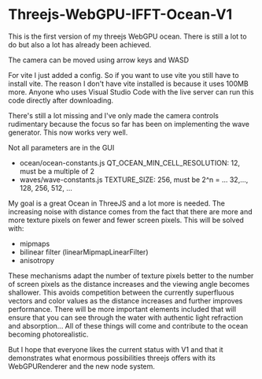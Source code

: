 # Threejs-WebGPU-IFFT-Ocean-V1

This is the first version of my threejs WebGPU ocean. There is still a lot to do but also a lot has already been achieved.

The camera can be moved using arrow keys and WASD

For vite I just added a config. So if you want to use vite you still have to install vite. 
The reason I don't have vite installed is because it uses 100MB more.
Anyone who uses Visual Studio Code with the live server can run this code directly after downloading.

There's still a lot missing and I've only made the camera controls rudimentary because the focus so far has been on implementing the wave generator. This now works very well.

Not all parameters are in the GUI

- ocean/ocean-constants.js QT_OCEAN_MIN_CELL_RESOLUTION: 12,  must be a multiple of 2
- waves/wave-constants.js TEXTURE_SIZE: 256,  must be 2^n = ... 32,..., 128, 256, 512, ...

My goal is a great Ocean in ThreeJS and a lot more is needed.
The increasing noise with distance comes from the fact that there are more and more texture pixels on fewer and fewer screen pixels. This will be solved with:

- mipmaps
- bilinear filter (linearMipmapLinearFilter)
- anisotropy

These mechanisms adapt the number of texture pixels better to the number of screen pixels as the distance increases and the viewing angle becomes shallower. This avoids competition between the currently superfluous vectors and color values ​​as the distance increases and further improves performance.
There will be more important elements included that will ensure that you can see through the water with authentic light refraction and absorption...
All of these things will come and contribute to the ocean becoming photorealistic.

But I hope that everyone likes the current status with V1 and that it demonstrates what enormous possibilities threejs offers with its WebGPURenderer and the new node system.

